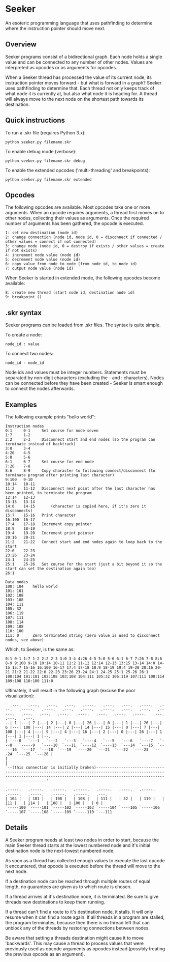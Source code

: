 Seeker
======
An esoteric programming language that uses pathfinding to determine where the instruction pointer should move next.

Overview
--------
Seeker programs consist of a bidirectional graph. Each node holds a single value and can be connected to any number of other nodes. Values are interpreted as opcodes or as arguments for opcodes.

When a Seeker thread has processed the value of its current node, its instruction pointer moves forward - but what is forward in a graph? Seeker uses pathfinding to determine that. Each thread not only keeps track of what node it is currently at, but also what node it is heading for. A thread will always move to the next node on the shortest path towards its destination.

Quick instructions
------------------
To run a .skr file (requires Python 3.x):
```
python seeker.py filename.skr
```
To enable debug mode (verbose):
```
python seeker.py filename.skr debug
```
To enable the extended opcodes ('multi-threading' and breakpoints):
```
python seeker.py filename.skr extended
```

Opcodes
-------
The following opcodes are available. Most opcodes take one or more arguments. When an opcode requires arguments, a thread first moves on to other nodes, collecting their values as arguments. Once the required number of arguments has been gathered, the opcode is executed.
```
1: set new destination (node id)
2: change connection (node id, node id, 0 = disconnect if connected / other values = connect if not connected)
3: change node (node id, 0 = destroy if exists / other values = create if not exists)
4: increment node value (node id)
5: decrement node value (node id)
6: copy value from node to node (from node id, to node id)
7: output node value (node id)
```
When Seeker is started in extended mode, the following opcodes become available:
```
8: create new thread (start node id, destination node id)
9: breakpoint ()
```

.skr syntax
-----------
Seeker programs can be loaded from .skr files. The syntax is quite simple.

To create a node:
```
node_id : value
```
To connect two nodes:
```
node_id - node_id
```
Node ids and values must be integer numbers. Statements must be separated by non-digit characters (excluding the - and : characters). Nodes can be connected before they have been created - Seeker is smart enough to connect the nodes afterwards.

Examples
--------
The following example prints "hello world":
```
Instruction nodes
0:1     0-1     Set course for node seven
1:7     1-2
2:2     2-3     Disconnect start and end nodes (so the program can terminate instead of backtrack)
3:0     3-4
4:26    4-5
5:0     5-6
6:1     6-7     Set course for end node
7:26    7-8
8:6     8-9     Copy character to following connect/disconnect (to terminate program after printing last character)
9:100   9-10
10:14   10-11
11:2    11-12   Disconnect next point after the last character has been printed, to terminate the program
12:14   12-13
13:15   13-14
14:0    14-15       (character is copied here, if it's zero it disconnects)
15:7    15-16   Print character
16:100  16-17
17:4    17-18   Increment copy pointer
18:9    18-19
19:4    19-20   Increment print pointer
20:16   20-21
21:2    21-22   Connect start and end nodes again to loop back to the start
22:0    22-23
23:26   23-24
24:1    24-25
25:1    25-26   Set course for the start (just a bit beyond it so the start can set the destination again too)
26:1

Data nodes
100: 104    hello world
101: 101
102: 108
103: 108
104: 111
105: 32
106: 119
107: 111
108: 114
109: 108
110: 100
111: 0      Zero terminated string (zero value is used to disconnect nodes, see above)
```
Which, to Seeker, is the same as:
```
0:1 0-1 1:7 1-2 2:2 2-3 3:0 3-4 4:26 4-5 5:0 5-6 6:1 6-7 7:26 7-8 8:6 8-9 9:100 9-10 10:14 10-11 11:2 11-12 12:14 12-13 13:15 13-14 14:0 14-15 15:7 15-16 16:100 16-17 17:4 17-18 18:9 18-19 19:4 19-20 20:16 20-21 21:2 21-22 22:0 22-23 23:26 23-24 24:1 24-25 25:1 25-26 26:1 100:104 101:101 102:108 103:108 104:111 105:32 106:119 107:111 108:114 109:108 110:100 111:0
```
Ultimately, it will result in the following graph (excuse the poor visualization):
```
  .---.   .---.   .---.   .---.   .----.   .---.   .---.   .----.   .---.   .-----.   .----.   .---.   .----.   .----.   .---.   .---.   .-----.   .---.   .---.   .---.   .----.   .---.   .---.   .----.   .---.   .---.   .---.
.-| 1 |---| 7 |---| 2 |---| 0 |---| 26 |---| 0 |---| 1 |---| 26 |---| 6 |---| 100 |---| 14 |---| 2 |---| 14 |---| 15 |---| 0 |---| 7 |---| 100 |---| 4 |---| 9 |---| 4 |---| 16 |---| 2 |---| 0 |---| 26 |---| 1 |---| 1 |---| 1 |--.
| `---0   `---1   `---2   `---3   `----4   `---5   `---6   `----7   `---8   `-----9   `----10  `---11  `----12  `----13  `---14  `---15  `-----16  `---17  `---18  `---19  `----20  `---21  `---22  `----23  `---24  `---25  `---26 |
|                                                                                                                                                                                                                                   |
`--(this connection is initially broken)--------------------------------------------------------------------------------------------------------------------------------------------------------------------------------------------'

.-----.   .-----.   .-----.   .-----.   .-----.   .----.   .-----.   .-----.   .-----.   .-----.   .-----.   .---.
| 104 |   | 101 |   | 108 |   | 108 |   | 111 |   | 32 |   | 119 |   | 111 |   | 114 |   | 108 |   | 100 |   | 0 |
`-----100 `-----101 `-----102 `-----103 `-----104 `----105 `-----106 `-----107 `-----108 `-----109 `-----110 `---111
```

Details
-------
A Seeker program needs at least two nodes in order to start, because the main Seeker thread starts at the lowest numbered node and it's initial destination node is the next-lowest numbered node.

As soon as a thread has collected enough values to execute the last opcode it encountered, that opcode is executed before the thread will move to the next node.

If a destination node can be reached through multiple routes of equal length, no guarantees are given as to which route is chosen.

If a thread arrives at it's destination node, it is terminated. Be sure to give threads new destinations to keep them running.

If a thread can't find a route to it's destination node, it stalls. It will only resume when it can find a route again. If all threads in a program are stalled, the program terminates, because then there is no thread left that can unblock any of the threads by restoring connections between nodes.

Be aware that setting a threads destination might cause it to move 'backwards'. This may cause a thread to process values that were previously used as opcode arguments as opcodes instead (possibly treating the previous opcode as an argument).
